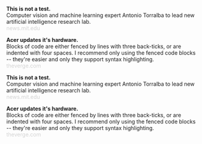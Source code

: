
**This is not a test.**  
Computer vision and machine learning expert Antonio Torralba to lead new artificial intelligence research lab.  
<span style="size: 0.5em; color: lightgrey;">news.mit.edu</span>  

**Acer updates it's hardware.**  
Blocks of code are either fenced by lines with three back-ticks, or are indented with four spaces. I recommend only using the fenced code blocks -- they're easier and only they support syntax highlighting.  
<span style="size: 0.5em; color: lightgrey;">theverge.com</span>  

**This is not a test.**  
Computer vision and machine learning expert Antonio Torralba to lead new artificial intelligence research lab.  
<span style="size: 0.5em; color: lightgrey;">news.mit.edu</span>  

**Acer updates it's hardware.**  
Blocks of code are either fenced by lines with three back-ticks, or are indented with four spaces. I recommend only using the fenced code blocks -- they're easier and only they support syntax highlighting.  
<span style="size: 0.5em; color: lightgrey;">theverge.com</span>  


